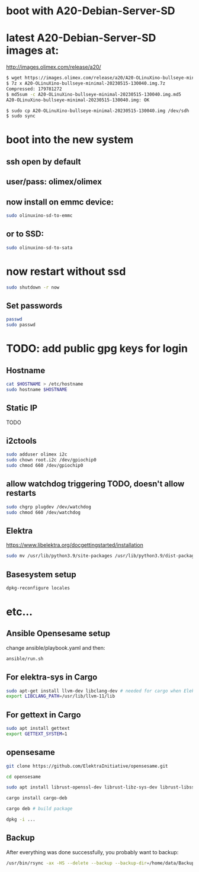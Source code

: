 # boot with A20-Debian-Server-SD

# latest A20-Debian-Server-SD images at:

http://images.olimex.com/release/a20/

``` bash
$ wget https://images.olimex.com/release/a20/A20-OLinuXino-bullseye-minimal-20230515-130040.img.7z
$ 7z x A20-OLinuXino-bullseye-minimal-20230515-130040.img.7z
Compressed: 179781272
$ md5sum -c A20-OLinuXino-bullseye-minimal-20230515-130040.img.md5
A20-OLinuXino-bullseye-minimal-20230515-130040.img: OK

$ sudo cp A20-OLinuXino-bullseye-minimal-20230515-130040.img /dev/sdh
$ sudo sync
```

# boot into the new system

## ssh open by default
## user/pass: olimex/olimex

## now install on emmc device:
```bash 
sudo olinuxino-sd-to-emmc
```
## or to SSD:
``` bash
sudo olinuxino-sd-to-sata
```

# now restart without ssd
```bash
sudo shutdown -r now
```


## Set passwords
```bash
passwd
sudo passwd
```
# TODO: add public gpg keys for login

## Hostname
```bash
cat $HOSTNAME > /etc/hostname
sudo hostname $HOSTNAME
```

## Static IP

TODO

## i2ctools
```bash
sudo adduser olimex i2c
sudo chown root.i2c /dev/gpiochip0
sudo chmod 660 /dev/gpiochip0
```
## allow watchdog triggering TODO, doesn't allow restarts
```bash
sudo chgrp plugdev /dev/watchdog
sudo chmod 660 /dev/watchdog
```

## Elektra

https://www.libelektra.org/docgettingstarted/installation
```bash
sudo mv /usr/lib/python3.9/site-packages /usr/lib/python3.9/dist-packages
```

## Basesystem setup
```bash
dpkg-reconfigure locales
```

# etc...


## Ansible Opensesame setup

change ansible/playbook.yaml and then:
```bash
ansible/run.sh
```



## For elektra-sys in Cargo
```bash
sudo apt-get install llvm-dev libclang-dev # needed for cargo when Elektra is installed
export LIBCLANG_PATH=/usr/lib/llvm-11/lib
```
## For gettext in Cargo
```bash
sudo apt install gettext
export GETTEXT_SYSTEM=1
```




## opensesame
```bash
git clone https://github.com/ElektraInitiative/opensesame.git

cd opensesame

sudo apt install librust-openssl-dev librust-libz-sys-dev librust-libssh2-sys-dev librust-object-dev librust-tokio+default-dev librust-hashbrown-dev

cargo install cargo-deb

cargo deb # build package

dpkg -i ...
```

## Backup

After everything was done successfully, you probably want to backup:
```bash
/usr/bin/rsync -ax -HS --delete --backup --backup-dir=/home/data/Backup/olimex-delete root@192.168.178.55:/ /home/data/Backup/olimex
```
